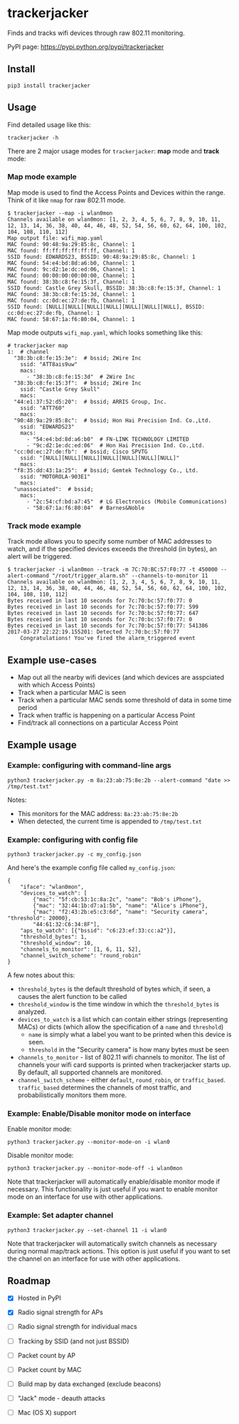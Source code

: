 # trackerjacker

Finds and tracks wifi devices through raw 802.11 monitoring.

PyPI page: https://pypi.python.org/pypi/trackerjacker

## Install

    pip3 install trackerjacker

## Usage

Find detailed usage like this:

	trackerjacker -h

There are 2 major usage modes for `trackerjacker`: **map** mode and **track** mode:

### Map mode example

Map mode is used to find the Access Points and Devices within the range. Think of it like `nmap` for raw 802.11 mode.

    $ trackerjacker --map -i wlan0mon
    Channels available on wlan0mon: [1, 2, 3, 4, 5, 6, 7, 8, 9, 10, 11, 12, 13, 14, 36, 38, 40, 44, 46, 48, 52, 54, 56, 60, 62, 64, 100, 102, 104, 108, 110, 112]
    Map output file: wifi_map.yaml
    MAC found: 90:48:9a:29:85:8c, Channel: 1
    MAC found: ff:ff:ff:ff:ff:ff, Channel: 1
    SSID found: EDWARDS23, BSSID: 90:48:9a:29:85:8c, Channel: 1
    MAC found: 54:e4:bd:8d:a6:b0, Channel: 1
    MAC found: 9c:d2:1e:dc:ed:06, Channel: 1
    MAC found: 00:00:00:00:00:00, Channel: 1
    MAC found: 38:3b:c8:fe:15:3f, Channel: 1
    SSID found: Castle Grey Skull, BSSID: 38:3b:c8:fe:15:3f, Channel: 1
    MAC found: 38:3b:c8:fe:15:3d, Channel: 1
    MAC found: cc:0d:ec:27:de:fb, Channel: 1
    SSID found: [NULL][NULL][NULL][NULL][NULL][NULL][NULL], BSSID: cc:0d:ec:27:de:fb, Channel: 1
    MAC found: 58:67:1a:f6:80:04, Channel: 1

Map mode outputs `wifi_map.yaml`, which looks something like this:

    # trackerjacker map
	1:  # channel
	  "38:3b:c8:fe:15:3e":  # bssid; 2Wire Inc
		ssid: "ATT8ais9uw"
		macs:
		  - "38:3b:c8:fe:15:3d"  # 2Wire Inc
	  "38:3b:c8:fe:15:3f":  # bssid; 2Wire Inc
		ssid: "Castle Grey Skull"
		macs:
	  "44:e1:37:52:d5:20":  # bssid; ARRIS Group, Inc.
		ssid: "ATT760"
		macs:
	  "90:48:9a:29:85:8c":  # bssid; Hon Hai Precision Ind. Co.,Ltd.
		ssid: "EDWARDS23"
		macs:
		  - "54:e4:bd:8d:a6:b0"  # FN-LINK TECHNOLOGY LIMITED
		  - "9c:d2:1e:dc:ed:06"  # Hon Hai Precision Ind. Co.,Ltd.
	  "cc:0d:ec:27:de:fb":  # bssid; Cisco SPVTG
		ssid: "[NULL][NULL][NULL][NULL][NULL][NULL][NULL]"
		macs:
	  "f8:35:dd:43:1a:25":  # bssid; Gemtek Technology Co., Ltd.
		ssid: "MOTOROLA-903E1"
		macs:
	  "unassociated":  # bssid; 
		macs:
		  - "2c:54:cf:bd:a7:45"  # LG Electronics (Mobile Communications)
		  - "58:67:1a:f6:80:04"  # Barnes&Noble

### Track mode example

Track mode allows you to specify some number of MAC addresses to watch, and if the specified devices exceeds the threshold (in bytes), an alert will be triggered.

    $ trackerjacker -i wlan0mon --track -m 7C:70:BC:57:F0:77 -t 450000 --alert-command "/root/trigger_alarm.sh" --channels-to-monitor 11
    Channels available on wlan0mon: [1, 2, 3, 4, 5, 6, 7, 8, 9, 10, 11, 12, 13, 14, 36, 38, 40, 44, 46, 48, 52, 54, 56, 60, 62, 64, 100, 102, 104, 108, 110, 112]
    Bytes received in last 10 seconds for 7c:70:bc:57:f0:77: 0
    Bytes received in last 10 seconds for 7c:70:bc:57:f0:77: 599
    Bytes received in last 10 seconds for 7c:70:bc:57:f0:77: 647
    Bytes received in last 10 seconds for 7c:70:bc:57:f0:77: 0
    Bytes received in last 10 seconds for 7c:70:bc:57:f0:77: 541386
    2017-03-27 22:22:19.155201: Detected 7c:70:bc:57:f0:77
		Congratulations! You've fired the alarm_triggered event

## Example use-cases

* Map out all the nearby wifi devices (and which devices are asspciated with which Access Points)
* Track when a particular MAC is seen
* Track when a particular MAC sends some threshold of data in some time period
* Track when traffic is happening on a particular Access Point
* Find/track all connections on a particular Access Point

## Example usage

### Example: configuring with command-line args

    python3 trackerjacker.py -m 8a:23:ab:75:8e:2b --alert-command "date >> /tmp/test.txt"

Notes:

* This monitors for the MAC address: `8a:23:ab:75:8e:2b`
* When detected, the current time is appended to `/tmp/test.txt`

### Example: configuring with config file

	python3 trackerjacker.py -c my_config.json

And here's the example config file called `my_config.json`:

```
{
    "iface": "wlan0mon",
    "devices_to_watch": [
        {"mac": "5f:cb:53:1c:8a:2c", "name": "Bob's iPhone"},
        {"mac": "32:44:1b:d7:a1:5b", "name": "Alice's iPhone"},
        {"mac": "f2:43:2b:e5:c3:6d", "name": "Security camera", "threshold": 20000},
        "44:61:32:C6:34:8F"],
    "aps_to_watch": [{"bssid": "c6:23:ef:33:cc:a2"}],
    "threshold_bytes": 1,
    "threshold_window": 10,
    "channels_to_monitor": [1, 6, 11, 52],
    "channel_switch_scheme": "round_robin"
}
```

A few notes about this:

* `threshold_bytes` is the default threshold of bytes which, if seen, a causes the alert function to be called
* `threshold_window` is the time window in which the `threshold_bytes` is analyzed.
* `devices_to_watch` is a list which can contain either strings (representing MACs) or dicts (which allow the specification of a `name` and `threshold`)
	- `name` is simply what a label you want to be printed when this device is seen.
	- `threshold` in the "Security camera" is how many bytes must be seen
* `channels_to_monitor` - list of 802.11 wifi channels to monitor. The list of channels your wifi card supports is printed when trackerjacker starts up. By default, all supported channels are monitored.
* `channel_switch_scheme` - either `default`, `round_robin`, or `traffic_based`. `traffic_based` determines the channels of most traffic, and probabilistically monitors them more.

### Example: Enable/Disable monitor mode on interface

Enable monitor mode:

    python3 trackerjacker.py --monitor-mode-on -i wlan0

Disable monitor mode:

    python3 trackerjacker.py --monitor-mode-off -i wlan0mon

Note that trackerjacker will automatically enable/disable monitor mode if necessary. This functionality is just useful if you want to enable monitor mode on an interface for use with other applications.

### Example: Set adapter channel

    python3 trackerjacker.py --set-channel 11 -i wlan0

Note that trackerjacker will automatically switch channels as necessary during normal map/track actions. This option is just useful if you want to set the channel on an interface for use with other applications.

## Roadmap

- [x] Hosted in PyPI
- [x] Radio signal strength for APs
- [ ] Radio signal strength for individual macs
- [ ] Tracking by SSID (and not just BSSID)
- [ ] Packet count by AP
- [ ] Packet count by MAC
- [ ] Build map by data exchanged (exclude beacons)
- [ ] "Jack" mode - deauth attacks
- [ ] Mac (OS X) support

